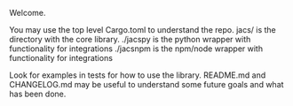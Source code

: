 Welcome. 

You may use the top level Cargo.toml to understand the repo. 
jacs/ is the directory with the core library. 
./jacspy is the python wrapper with  functionality for integrations
./jacsnpm is the npm/node wrapper with  functionality for integrations

Look for examples in tests for how to use the library.
README.md and CHANGELOG.md may be useful to understand some future goals and what has been done.

